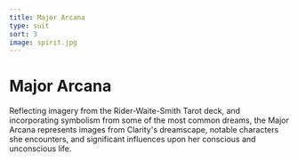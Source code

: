 ```yaml
---
title: Major Arcana
type: suit
sort: 3
image: spirit.jpg
---
```


# Major Arcana

Reflecting imagery from the Rider-Waite-Smith Tarot deck, and incorporating symbolism from some of the most common dreams, the Major Arcana represents images from Clarity's dreamscape, notable characters she encounters, and significant influences upon her conscious and unconscious life.
